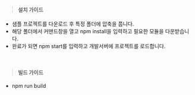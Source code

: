 > #### 설치 가이드

- 샘플 프로젝트를 다운로드 후 특정 폴더에 압축을 풉니다.
- 해당 폴더에서 커맨드창을 열고 npm install을 입력하고 필요한 모듈을 다운받습니다.
- 완료가 되면 npm start를 입력하고 개발서버에 프로젝트를 로드합니다.

<br/>

> #### 빌드 가이드
- npm run build
